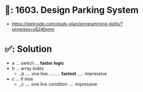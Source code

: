 # 📄: 1603. Design Parking System

- https://leetcode.com/study-plan/programming-skills/?progress=x824bvmv

# ✅: Solution

- a ... switch ... **faster logic**
- b ... array index
  - _b .... one line ......... **fastest** ..... impressive
- c ... if else
  - _c .... one line condition .... impressive